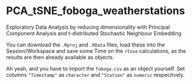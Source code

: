 # PCA_tSNE_foboga_weatherstations
Exploratory Data Analysis by reducing dimensionality with Principal Component Analysis and t-distributed Stochastic Neighbour Embedding

You can download the `.Rproj` and `.RData` files, load these into the Session/Workspace and save some Time on the `rtnse` calculations, as the results are then already available as objects.

Ah yeah, and you have to import the `foboga.csv` as an object yourself. Set columns `"Timestamp"` as `character` and `"Station"` as `numeric` respecitvely.
